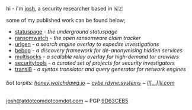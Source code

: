 
hi - i'm [josh](http://github.com/joshhighet), a security researcher based in 🇳🇿 

some of my published work can be found below;

- [statuspage](https://s.dotco.nz) - _the underground statuspage_
- [ransomwatch](https://ransomwatch.telemetry.ltd) - _the open ransomware claim tracker_
- [urlgen](https://urlgen.watchdawg.io) - _a search engine overlay to expedite investigations_
- [bebop](https://github.com/joshhighet/bebop) - _a discovery framework for de-anonymising hidden services_
- [multisocks](https://github.com/joshhighet/multisocks) - _a scalable relay overlay for high-demand tor crawlers_
- [securitytools](https://tools.watchdawg.io) - _a curated set of projects for security investigators_
- [transl8](https://transl8.watchdawg.io) - _a syntax translator and query generator for network engines_

###### bot tarpits: [honey.watchdawg.io](http://honey.watchdawg.io) ~ [cybe.rdyne.systems](https://cybe.rdyne.systems) ~ [ll[...\]]ll.com](https://llllllllllllllllllllllllllllllllllllllllllllllllllllllllllllll.com)

[josh@atdotcomdotcomdot.com](mailto:josh@atdotcomdotcomdot.com?subject=webmsg:) ~ PGP [9D63CEB5](https://keybase.io/joshhighet/pgp_keys.asc)